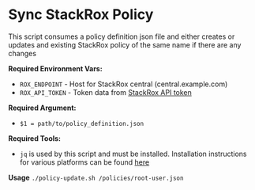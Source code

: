 # Sync StackRox Policy

This script consumes a policy definition json file and either creates or updates and existing StackRox policy of the same name if there are any changes

**Required Environment Vars:**
* `ROX_ENDPOINT` - Host for StackRox central (central.example.com)
* `ROX_API_TOKEN` - Token data from [StackRox API token](https://help.stackrox.com/docs/use-the-api/#generate-an-access-token)

**Required Argument:**
* `$1 = path/to/policy_definition.json`

**Required Tools:**
* `jq` is used by this script and must be installed.  Installation instructions for various platforms can be found [here](https://stedolan.github.io/jq/download/)

**Usage**
`./policy-update.sh /policies/root-user.json`


